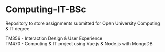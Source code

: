# Computing-IT-BSc
Repository to store assignments submitted for Open University Computing & IT degree

TM356 - Interaction Design & User Experience <br/>
TM470 - Computing & IT project using Vue.js & Node.js with MongoDB
